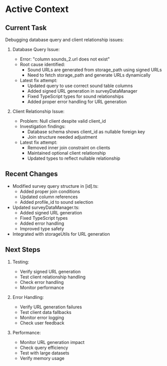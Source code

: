 # Active Context

## Current Task
Debugging database query and client relationship issues:

1. Database Query Issue:
   - Error: "column sounds_2.url does not exist"
   - Root cause identified:
     * Sound URLs are generated from storage_path using signed URLs
     * Need to fetch storage_path and generate URLs dynamically
   - Latest fix attempt:
     * Updated query to use correct sound table columns
     * Added signed URL generation in surveyDataManager
     * Fixed TypeScript types for sound relationships
     * Added proper error handling for URL generation

2. Client Relationship Issue:
   - Problem: Null client despite valid client_id
   - Investigation findings:
     * Database schema shows client_id as nullable foreign key
     * Join structure needed adjustment
   - Latest fix attempt:
     * Removed inner join constraint on clients
     * Maintained optional client relationship
     * Updated types to reflect nullable relationship

## Recent Changes
- Modified survey query structure in [id].ts:
  * Added proper join conditions
  * Updated column references
  * Added profile_id to sound selection
- Updated surveyDataManager.ts:
  * Added signed URL generation
  * Fixed TypeScript types
  * Added error handling
  * Improved type safety
- Integrated with storageUtils for URL generation

## Next Steps
1. Testing:
   - Verify signed URL generation
   - Test client relationship handling
   - Check error handling
   - Monitor performance

2. Error Handling:
   - Verify URL generation failures
   - Test client data fallbacks
   - Monitor error logging
   - Check user feedback

3. Performance:
   - Monitor URL generation impact
   - Check query efficiency
   - Test with large datasets
   - Verify memory usage